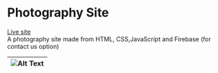 # Photography Site

<p>
<a href="https://hardik-hi.github.io/portfolio">Live site</a><br/>
A photography site made from HTML, CSS,JavaScript and Firebase (for contact us option)
</p>


| ![Alt Text](https://github.com/Hardik-hi/portfolio/blob/master/portfolio.gif) |
| ------ |
